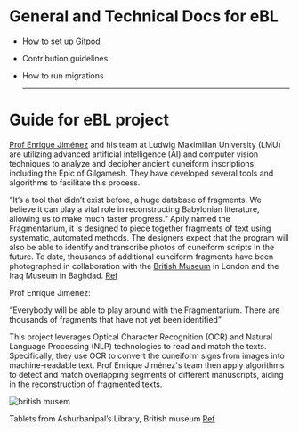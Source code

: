 # General and Technical Docs for eBL

- [How to set up Gitpod](gitpod-setup/setup.md)
- Contribution guidelines
- How to run migrations

  -------------------------------------------------------------------------------------------------------
# Guide for eBL project


[Prof Enrique Jiménez](https://www.assyriologie.uni-muenchen.de/personen/professoren/jimenez/index.html) and his team at Ludwig Maximilian University (LMU) are utilizing advanced artificial intelligence (AI) and computer vision techniques to analyze and decipher ancient cuneiform inscriptions, including the Epic of Gilgamesh. They have developed several tools and algorithms to facilitate this process.

“It’s a tool that didn’t exist before, a huge database of fragments. We believe it can play a vital role in reconstructing Babylonian literature, allowing us to make much faster progress.” Aptly named the Fragmentarium, it is designed to piece together fragments of text using systematic, automated methods. The designers expect that the program will also be able to identify and transcribe photos of cuneiform scripts in the future. To date, thousands of additional cuneiform fragments have been photographed in collaboration with the [British Museum](https://www.britishmuseum.org/collection) in London and the Iraq Museum in Baghdad. [Ref](https://www.lmu.de/en/newsroom/news-overview/news/playing-with-the-source-of-world-literature.html)

Prof Enrique Jimenez:

“Everybody will be able to play around with the Fragmentarium. There are thousands of fragments that have not yet been identified”

This project leverages Optical Character Recognition (OCR) and Natural Language Processing (NLP) technologies to read and match the texts. Specifically, they use OCR to convert the cuneiform signs from images into machine-readable text. Prof Enrique Jiménez's team then apply algorithms to detect and match overlapping segments of different manuscripts, aiding in the reconstruction of fragmented texts.

![british musem](https://github.com/Melanee-Melanee/eBL-generic-documentation/assets/74653444/470c76b2-5e1f-4134-9ce0-4ed2e3dc5808)

Tablets from Ashurbanipal’s Library, British museum [Ref](https://www.britishmuseum.org/sites/default/files/styles/uncropped_medium/public/2022-07/Ashurbanipal-library-tablets-1000x906.jpg?itok=YDe-Ci1E)



  
